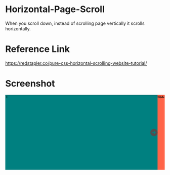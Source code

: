 # Horizontal-Page-Scroll
  When you scroll down, instead of scrolling page vertically it scrolls horizontally. 

# Reference Link
  https://redstapler.co/pure-css-horizontal-scrolling-website-tutorial/

# Screenshot
![alt text](https://raw.githubusercontent.com/maheshgawande/Horizontal-Page-Scroll/master/screenshot.png)
